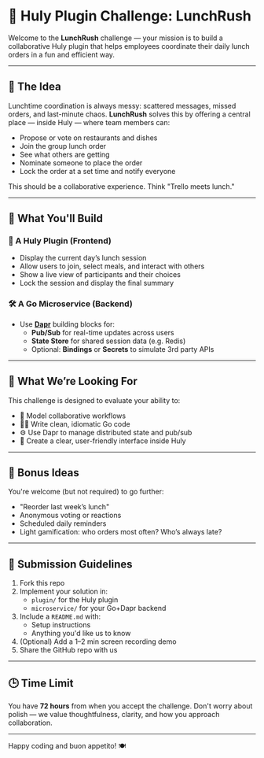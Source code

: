 # 🍱 Huly Plugin Challenge: LunchRush

Welcome to the **LunchRush** challenge — your mission is to build a collaborative Huly plugin that helps employees coordinate their daily lunch orders in a fun and efficient way.

---

## 🧠 The Idea

Lunchtime coordination is always messy: scattered messages, missed orders, and last-minute chaos. **LunchRush** solves this by offering a central place — inside Huly — where team members can:

- Propose or vote on restaurants and dishes
- Join the group lunch order
- See what others are getting
- Nominate someone to place the order
- Lock the order at a set time and notify everyone

This should be a collaborative experience. Think "Trello meets lunch."

---

## 🧱 What You'll Build

### 🧩 A Huly Plugin (Frontend)
- Display the current day’s lunch session
- Allow users to join, select meals, and interact with others
- Show a live view of participants and their choices
- Lock the session and display the final summary

### 🛠 A Go Microservice (Backend)
- Use **[Dapr](https://dapr.io/)** building blocks for:
  - **Pub/Sub** for real-time updates across users
  - **State Store** for shared session data (e.g. Redis)
  - Optional: **Bindings** or **Secrets** to simulate 3rd party APIs

---

## 🚀 What We’re Looking For

This challenge is designed to evaluate your ability to:

- 🧠 Model collaborative workflows
- 👩‍💻 Write clean, idiomatic Go code
- ⚙️ Use Dapr to manage distributed state and pub/sub
- 🎨 Create a clear, user-friendly interface inside Huly

---

## 🧪 Bonus Ideas

You're welcome (but not required) to go further:

- "Reorder last week’s lunch"
- Anonymous voting or reactions
- Scheduled daily reminders
- Light gamification: who orders most often? Who’s always late?

---

## 📝 Submission Guidelines

1. Fork this repo
2. Implement your solution in:
   - `plugin/` for the Huly plugin
   - `microservice/` for your Go+Dapr backend
3. Include a `README.md` with:
   - Setup instructions
   - Anything you'd like us to know
4. (Optional) Add a 1–2 min screen recording demo
5. Share the GitHub repo with us

---

## 🕒 Time Limit

You have **72 hours** from when you accept the challenge. Don't worry about polish — we value thoughtfulness, clarity, and how you approach collaboration.

---

Happy coding and buon appetito! 🍽️
